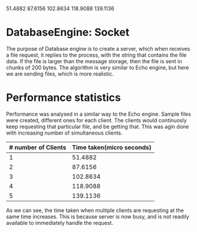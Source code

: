 51.4882   87.6156  102.8634  118.9088  139.1136

# DatabaseEngine: Socket

The purpose of Database engine is to create a server, which when receives a file request, it replies to the process, with the string that contains the file data.
If the file is larger than the message storage, then the file is sent in chunks of 200 bytes. The algorithm is very similar to Echo engine, but here we are sending files, which is more realistic.

# Performance statistics

Performance was analysed in a similar way to the Echo engine. Sample files were created, different ones for each client. The clients would continuosly keep requesting that particular file, and be getting that.
This was agin done with increasing number of simultaneous clients.

| # number of Clients | Time taken(micro seconds)  | 
|---------------------|-------------|
| 1                   | 51.4882      |
| 2                   | 87.6156      |
| 3                   | 102.8634      | 
| 4                   | 118.9088      | 
| 5                   | 139.1136      | 


As we can see, the time taken when multiple clients are requesting at the same time increases. This is because server is now busy, and is not readily available to immediately handle the request.
